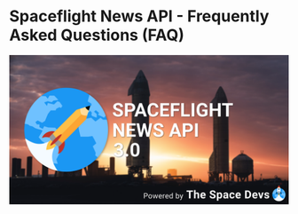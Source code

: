 # Spaceflight News API - Frequently Asked Questions (FAQ)

![SNAPI Cover](../assets/SNAPI_poster.png)